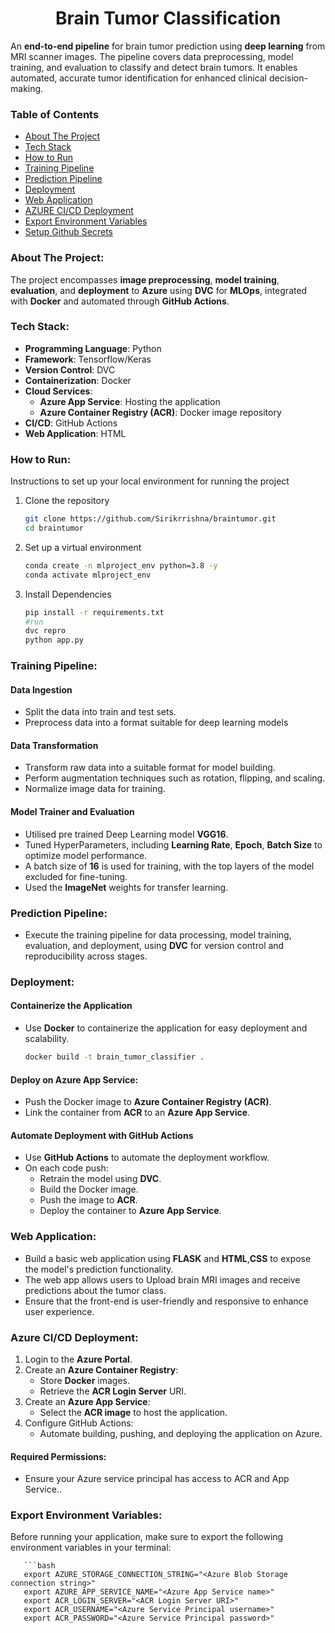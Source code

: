 <h1 align="center">Brain Tumor Classification</h1>

An **end-to-end pipeline** for brain tumor prediction using **deep learning** from MRI scanner images. The pipeline covers data preprocessing, model training, and evaluation to classify and detect brain tumors. It enables automated, accurate tumor identification for enhanced clinical decision-making.

### Table of Contents
- [About The Project](#about-the-project)
- [Tech Stack](#tech-stack)
- [How to Run](#how-to-run)
- [Training Pipeline](#training-pipeline)
- [Prediction Pipeline](#prediction-pipeline)
- [Deployment](#deployment)
- [Web Application](#web-application)
- [AZURE CI/CD Deployment](#aws-cicd-deployment)
- [Export Environment Variables](#export-environment-variables)
- [Setup Github Secrets](#setup-github-secrets)

### About The Project:


The project encompasses **image preprocessing**, **model training**, **evaluation**, and **deployment** to **Azure** using **DVC** for **MLOps**, integrated with **Docker** and automated through **GitHub Actions**.


### Tech Stack:

- **Programming Language**: Python
- **Framework**: Tensorflow/Keras
- **Version Control**: DVC
- **Containerization**: Docker
- **Cloud Services**:
  - **Azure App Service**: Hosting the application
  - **Azure Container Registry (ACR)**: Docker image repository
- **CI/CD**: GitHub Actions
- **Web Application**: HTML

### How to Run:

Instructions to set up your local environment for running the project

1. Clone the repository
   ```bash
   git clone https://github.com/Sirikrrishna/braintumor.git
   cd braintumor
2. Set up a virtual environment
   ```bash
   conda create -n mlproject_env python=3.8 -y
   conda activate mlproject_env
3. Install Dependencies
   ```bash
   pip install -r requirements.txt
   #run
   dvc repro
   python app.py

### Training Pipeline:

#### Data Ingestion
- Split the data into train and test sets.
- Preprocess data into a format suitable for deep learning models
  
#### Data Transformation
- Transform raw data into a suitable format for model building.
- Perform augmentation techniques such as rotation, flipping, and scaling.
- Normalize image data for training.

#### Model Trainer and Evaluation
- Utilised pre trained Deep Learning model **VGG16**.
- Tuned HyperParameters, including **Learning Rate**, **Epoch**, **Batch Size** to optimize model performance.
- A batch size of **16** is used for training, with the top layers of the model excluded for fine-tuning.
- Used the **ImageNet** weights for transfer learning.

### Prediction Pipeline:
- Execute the training pipeline for data processing, model training, evaluation, and deployment, using **DVC** for version control and reproducibility across stages.

### Deployment:
#### Containerize the Application
- Use **Docker** to containerize the application for easy deployment and scalability.
  ```bash
  docker build -t brain_tumor_classifier .

#### Deploy on Azure App Service:
- Push the Docker image to **Azure Container Registry (ACR)**.
- Link the container from **ACR** to an **Azure App Service**.

#### Automate Deployment with GitHub Actions
- Use **GitHub Actions** to automate the deployment workflow.
- On each code push:
  - Retrain the model using **DVC**.
  - Build the Docker image.
  - Push the image to **ACR**.
  - Deploy the container to **Azure App Service**.

### Web Application:
- Build a basic web application using **FLASK** and **HTML**,**CSS** to expose the model's prediction functionality.
- The web app allows users to Upload brain MRI images and receive predictions about the tumor class.
- Ensure that the front-end is user-friendly and responsive to enhance user experience.

###  Azure CI/CD Deployment:
1. Login to the **Azure Portal**.
2. Create an **Azure Container Registry**:
   - Store **Docker** images.
   - Retrieve the **ACR Login Server** URI.
3. Create an **Azure App Service**:
   - Select the **ACR image** to host the application.
4. Configure GitHub Actions:
   - Automate building, pushing, and deploying the application on Azure.
   

#### Required Permissions:
- Ensure your Azure service principal has access to ACR and App Service..


### Export Environment Variables:

Before running your application, make sure to export the following environment variables in your terminal:

       ```bash
       export AZURE_STORAGE_CONNECTION_STRING="<Azure Blob Storage connection string>"
       export AZURE_APP_SERVICE_NAME="<Azure App Service name>"
       export ACR_LOGIN_SERVER="<ACR Login Server URI>"
       export ACR_USERNAME="<Azure Service Principal username>"
       export ACR_PASSWORD="<Azure Service Principal password>"


